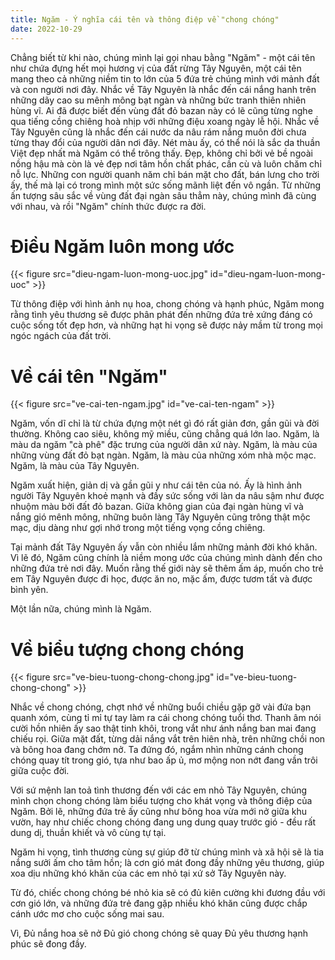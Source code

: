 ```yaml
---
title: Ngăm - Ý nghĩa cái tên và thông điệp về "chong chóng"
date: 2022-10-29
---
```


Chẳng biết từ khi nào, chúng mình lại gọi nhau bằng "Ngăm" - một cái tên như chứa đựng hết mọi hương vị của đất rừng Tây Nguyên, một cái tên mang theo cả những niềm tin to lớn của 5 đứa trẻ chúng mình với mảnh đất và con người nơi đây.
Nhắc về Tây Nguyên là nhắc đến cái nắng hanh trên những dãy cao su mênh mông bạt ngàn và những bức tranh thiên nhiên hùng vĩ. Ai đã được biết đến vùng đất đỏ bazan này có lẽ cũng từng nghe qua tiếng cồng chiêng hoà nhịp với những điệu xoang ngày lễ hội.
Nhắc về Tây Nguyên cũng là nhắc đến cái nước da nâu rám nắng muôn đời chưa từng thay đổi của người dân nơi đây. Nét màu ấy, có thể nói là sắc da thuần Việt đẹp nhất mà Ngăm có thể trông thấy. Đẹp, không chỉ bởi vẻ bề ngoài nồng hậu mà còn là vẻ đẹp nơi tâm hồn chất phác, cần cù và luôn chăm chỉ nỗ lực. Những con người quanh năm chỉ bán mặt cho đất, bán lưng cho trời ấy, thế mà lại có trong mình một sức sống mãnh liệt đến vô ngần.
Từ những ấn tượng sâu sắc về vùng đất đại ngàn sâu thẳm này, chúng mình đã cùng với nhau, và rồi "Ngăm" chính thức được ra đời.

# Điều Ngăm luôn mong ước

{{< figure src="dieu-ngam-luon-mong-uoc.jpg" id="dieu-ngam-luon-mong-uoc" >}}

Từ thông điệp với hình ảnh nụ hoa, chong chóng và hạnh phúc, Ngăm mong rằng tình yêu thương sẽ được phân phát đến những đứa trẻ xứng đáng có cuộc sống tốt đẹp hơn, và những hạt hi vọng sẽ được nảy mầm từ trong mọi ngóc ngách của đất trời.

# Về cái tên "Ngăm"

{{< figure src="ve-cai-ten-ngam.jpg" id="ve-cai-ten-ngam" >}}

Ngăm, vốn dĩ chỉ là từ chứa đựng một nét gì đó rất giản đơn, gần gũi và đời thường. Không cao siêu, không mỹ miều, cũng chẳng quá lớn lao.
Ngăm, là màu da ngăm "cà phê" đặc trưng của người dân xứ này.
Ngăm, là màu của những vùng đất đỏ bạt ngàn.
Ngăm, là màu của những xóm nhà mộc mạc.
Ngăm, là màu của Tây Nguyên.

Ngăm xuất hiện, giản dị và gần gũi y như cái tên của nó. Ấy là hình ảnh người Tây Nguyên khoẻ mạnh và đầy sức sống với làn da nâu sậm như được nhuộm màu bởi đất đỏ bazan. Giữa không gian của đại ngàn hùng vĩ và nắng gió mênh mông, những buôn làng Tây Nguyên cũng trông thật mộc mạc, dịu dàng như gợi nhớ trong một tiếng vọng cồng chiêng.

Tại mảnh đất Tây Nguyên ấy vẫn còn nhiều lắm những mảnh đời khó khăn. Vì lẽ đó, Ngăm cũng chính là niềm mong ước của chúng mình dành đến cho những đứa trẻ nơi đây. Muốn rằng thế giới này sẽ thêm ấm áp, muốn cho trẻ em Tây Nguyên được đi học, được ăn no, mặc ấm, được tươm tất và được bình yên.

Một lần nữa, chúng mình là Ngăm.

# Về biểu tượng chong chóng

{{< figure src="ve-bieu-tuong-chong-chong.jpg" id="ve-bieu-tuong-chong-chong" >}}

Nhắc về chong chóng, chợt nhớ về những buổi chiều gặp gỡ vài đứa bạn quanh xóm, cùng tỉ mỉ tự tay làm ra cái chong chóng tuổi thơ. Thanh âm nói cười hồn nhiên ấy sao thật tinh khôi, trong vắt như ánh nắng ban mai đang chiếu rọi. Giữa mặt đất, từng dải nắng vắt trên hiên nhà, trên những chồi non và bông hoa đang chớm nở. Ta đứng đó, ngắm nhìn những cánh chong chóng quay tít trong gió, tựa như bao ấp ủ, mơ mộng non nớt đang vần trôi giữa cuộc đời.

Với sứ mệnh lan toả tình thương đến với các em nhỏ Tây Nguyên, chúng mình chọn chong chóng làm biểu tượng cho khát vọng và thông điệp của Ngăm. Bởi lẽ, những đứa trẻ ấy cũng như bông hoa vừa mới nở giữa khu vườn, hay như chiếc chong chóng đang ung dung quay trước gió - đều rất dung dị, thuần khiết và vô cùng tự tại.

Ngăm hi vọng, tình thương cùng sự giúp đỡ từ chúng mình và xã hội sẽ là tia nắng sưởi ấm cho tâm hồn; là cơn gió mát đong đầy những yêu thương, giúp xoa dịu những khó khăn của các em nhỏ tại xứ sở Tây Nguyên này.

Từ đó, chiếc chong chóng bé nhỏ kia sẽ có đủ kiên cường khi đương đầu với cơn gió lớn, và những đứa trẻ đang gặp nhiều khó khăn cũng được chắp cánh ước mơ cho cuộc sống mai sau.

Vì,
Đủ nắng hoa sẽ nở
Đủ gió chong chóng sẽ quay
Đủ yêu thương hạnh phúc sẽ đong đầy. 
